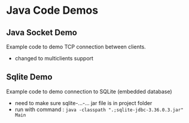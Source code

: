# Java Code Demos

## Java Socket Demo
Example code to demo TCP connection between clients.
- changed to multiclients support

## Sqlite Demo
Example code to demo connection to SQLite (embedded database)
- need to make sure sqlite-...-... jar file is in project folder
- run with command : ```java -classpath ".;sqlite-jdbc-3.36.0.3.jar" Main```